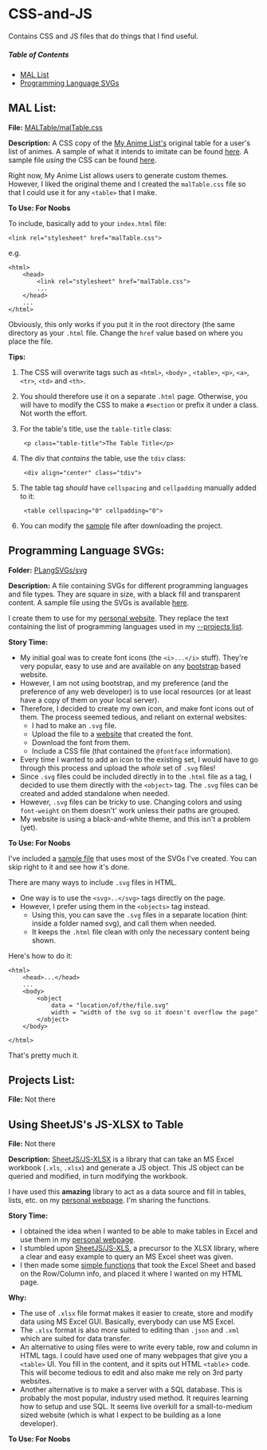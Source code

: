 # CSS-and-JS

Contains CSS and JS files that do things that I find useful.

##### Table of Contents  
* [MAL List](CSS-and-JS#mal-list)  
* [Programming Language SVGs](CSS-and-JS#programming-language-svgs)  


## MAL List: 
**File:** [MALTable/malTable.css](MALTable/malTable.css)

**Description:** A CSS copy of the [My Anime List's](http://myanimelist.net/) original table for a user's list of animes. A sample of what it intends to imitate can be found [here](MALTable/MALImage.png). A sample file *using* the CSS can be found [here](MALTable/sample_for_malTable.html).

Right now, My Anime List allows users to generate custom themes. However, I liked the original theme and I created the `malTable.css` file so that I could use it for any `<table>` that I make.

**To Use: For Noobs**

To include, basically add to your `index.html` file: 

	<link rel="stylesheet" href="malTable.css">

e.g.

```
<html>
	<head>
		<link rel="stylesheet" href="malTable.css">
		...
	</head>
	...
</html>

```
Obviously, this only works if you put it in the root directory (the same directory as your `.html` file. Change the `href` value based on where you place the file.

**Tips:** 

1. The CSS will overwrite tags such as `<html>`, `<body>` , `<table>`, `<p>`, `<a>`, `<tr>`, `<td>` and `<th>`. 

2. You should therefore use it on a separate `.html` page. Otherwise, you will have to modify the CSS to make a `#section` or prefix it under a class. Not worth the effort.

3. For the table's title, use the `table-title` class:
	
		<p class="table-title">The Table Title</p>

4. The div that *contains* the table, use the `tdiv` class: 

		<div align="center" class="tdiv">	

5. The table tag *should* have `cellspacing` and `cellpadding` manually added to it: 

		<table cellspacing="0" cellpadding="0">

6. You can modify the [sample](MALTable/sample_for_malTable.html) file after downloading the project.

## Programming Language SVGs: 

**Folder:** [PLangSVGs/svg](PLangSVGs/svg)

**Description:** A file containing SVGs for different programming languages and file types. They are square in size, with a black fill and transparent content. A sample file using the SVGs is available [here](PLangSVGs/sample_for_PLangSVGs.html).

I create them to use for my [personal website](http://kaushikg94.github.io). They replace the text containing the list of programming languages used in my [--projects list](http://kaushikg94.github.io/projects.html). 

**Story Time:**

* My initial goal was to create font icons (the `<i>...</i>` stuff). They're very popular, easy to use and are available on any [bootstrap](http://getbootstrap.com) based website. 
* However, I am not using bootstrap, and my preference (and the preference of any web developer) is to use local resources (or at least have a copy of them on your local server).
* Therefore, I decided to create my own icon, and make font icons out of them. The process seemed tedious, and reliant on external websites: 
	* I had to make an `.svg` file.
	* Upload the file to a [website](https://icomoon.io) that created the font.
	* Download the font from them.
	* Include a CSS file (that contained the `@fontface` information).
* Every time I wanted to add an icon to the existing set, I would have to go through this process and upload the *whole* set of `.svg` files!
* Since `.svg` files could be included directly in to the `.html` file as a tag, I decided to use them directly with the `<object>` tag. The `.svg` files can be created and added standalone when needed.
* However, `.svg` files can be tricky to use. Changing colors and using `font-weight` on them doesn't' work unless their paths are grouped. 
* My website is using a black-and-white theme, and this isn't a problem (yet).

**To Use: For Noobs**

I've included a [sample file](PLangSVGs/sample_for_PLangSVGs.html) that uses most of the SVGs I've created. You can skip right to it and see how it's done.

There are many ways to include `.svg` files in HTML. 

* One way is to use the `<svg>..</svg>` tags directly on the page.
* However, I prefer using them in the `<objects>` tag instead. 
	* Using this, you can save the `.svg` files in a separate location (hint: inside a folder named svg), and call them when needed. 
	* It keeps the `.html` file clean with only the necessary content being shown.  

Here's how to do it: 

```
<html>
    <head>...</head>
    ...
	<body>
		<object
			data = "location/of/the/file.svg"
			width = "width of the svg so it doesn't overflow the page"
		</object>
	</body>

</html>

```
That's pretty much it.


## Projects List: 

**File:** Not there

## Using SheetJS's JS-XLSX to Table

**File:** Not there

**Description:** [SheetJS/JS-XLSX]() is a library that can take an MS Excel workbook (`.xls`, `.xlsx`) and generate a JS object. This JS object can be queried and modified, in turn modifying the workbook. 

I have used this **amazing** library to act as a data source and fill in tables, lists, etc. on my [personal webpage](). I'm sharing the functions.

**Story Time:** 

* I obtained the idea when I wanted to be able to make tables in Excel and use them in my [personal webpage](). 
* I stumbled upon [SheetJS/JS-XLS](), a precursor to the XLSX library, where a clear and easy example to query an MS Excel sheet was given.
* I then made some [simple functions]() that took the Excel Sheet and based on the Row/Column info, and placed it where I wanted on my HTML page.

**Why:**

* The use of `.xlsx` file format makes it easier to create, store and modify data using MS Excel GUI. Basically, everybody can use MS Excel. 
* The `.xlsx` format is also more suited to editing than `.json` and `.xml` which are suited for data transfer.
* An alternative to using files were to write every table, row and column in HTML tags. I could have used one of many webpages that give you a `<table>` UI. You fill in the content, and it spits out HTML `<table`> code. This will become tedious to edit and also make me rely on 3rd party websites. 
* Another alternative is to make a server with a SQL database. This is probably the most popular, industry used method. It requires learning how to setup and use SQL. It seems live overkill for a small-to-medium sized website (which is what I expect to be building as a lone developer).

**To Use: For Noobs**